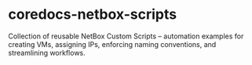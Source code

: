 # coredocs-netbox-scripts
Collection of reusable NetBox Custom Scripts – automation examples for creating VMs, assigning IPs, enforcing naming conventions, and streamlining workflows.
